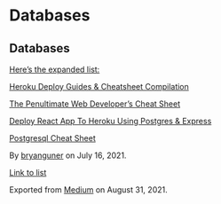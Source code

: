 Databases
=========

Databases
---------

[Here’s the expanded list:](https://medium.com/p/f1bbcd632fd0)

[Heroku Deploy Guides & Cheatsheet Compilation](https://medium.com/p/b2897b69ce02)

[The Penultimate Web Developer’s Cheat Sheet](https://medium.com/p/a02a423139a4)

[Deploy React App To Heroku Using Postgres & Express](https://medium.com/p/70b7ea807986)

[Postgresql Cheat Sheet](https://medium.com/p/718b813d3e31)

By <a href="https://medium.com/@bryanguner" class="p-author h-card">bryanguner</a> on July 16, 2021.

[Link to list](https://medium.com/@bryanguner/list/0450e8638729)

Exported from [Medium](https://medium.com) on August 31, 2021.
